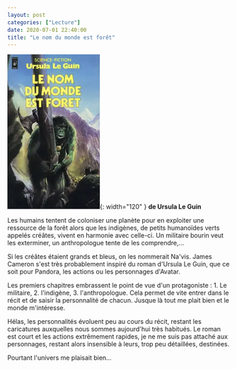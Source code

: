 ```yaml
---
layout: post
categories: ["Lecture"]
date: 2020-07-01 22:40:00
title: "Le nom du monde est forêt"
---
```


![couverture](/assets/images/couv_lecture/le_nom_du_monde_est_foret.webp){: width="120" }
**de Ursula Le Guin** 

Les humains tentent de coloniser une planète pour en exploiter une
ressource de la forêt alors que les indigènes, de petits humanoïdes
verts appelés créâtes, vivent en harmonie avec celle-ci. Un militaire
bourin veut les exterminer, un anthropologue tente de les comprendre,…

Si les créâtes étaient grands et bleus, on les nommerait Na'vis. James
Cameron s'est très probablement inspiré du roman d'Ursula Le Guin, que
ce soit pour Pandora, les actions ou les personnages d'Avatar.

Les premiers chapitres embrassent le point de vue d'un protagoniste : 1.
Le militaire, 2. l'indigène, 3. l'anthropologue. Cela permet de vite
entrer dans le récit et de saisir la personnalité de chacun. Jusque là
tout me plait bien et le monde m'intéresse.

Hélas, les personnalités évoluent peu au cours du récit, restant les
caricatures auxquelles nous sommes aujourd'hui très habitués. Le roman
est court et les actions extrêmement rapides, je ne me suis pas attaché
aux personnages, restant alors insensible à leurs, trop peu détaillées,
destinées.

Pourtant l'univers me plaisait bien…

